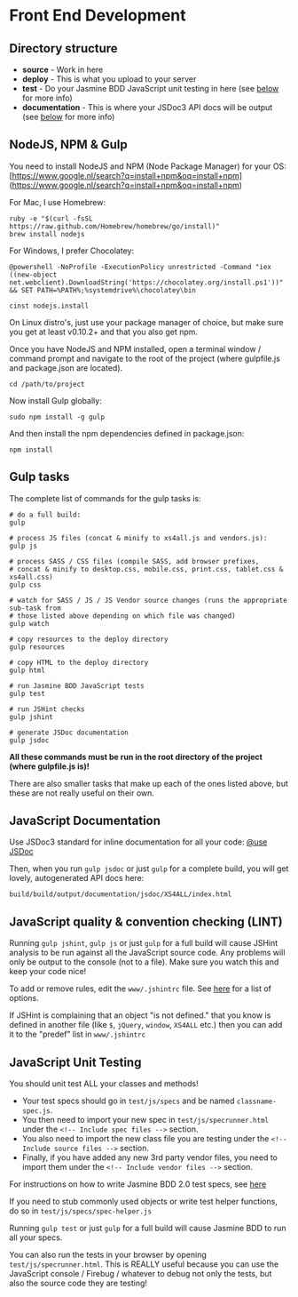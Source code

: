 # Front End Development #

## Directory structure ##

* **source** - Work in here
* **deploy** - This is what you upload to your server
* **test** - Do your Jasmine BDD JavaScript unit testing in here (see [below](#jasmine) for more info)
* **documentation** - This is where your JSDoc3 API docs will be output (see [below](#jsdoc) for more info)


## NodeJS, NPM & Gulp ##

You need to install NodeJS and NPM (Node Package Manager) for your OS: [https://www.google.nl/search?q=install+npm&oq=install+npm] (https://www.google.nl/search?q=install+npm&oq=install+npm)

For Mac, I use Homebrew:

    ruby -e "$(curl -fsSL https://raw.github.com/Homebrew/homebrew/go/install)"
    brew install nodejs

For Windows, I prefer Chocolatey:

    @powershell -NoProfile -ExecutionPolicy unrestricted -Command "iex ((new-object net.webclient).DownloadString('https://chocolatey.org/install.ps1'))" && SET PATH=%PATH%;%systemdrive%\chocolatey\bin

    cinst nodejs.install

On Linux distro's, just use your package manager of choice, but make sure you get at least v0.10.2+ and that you also get npm.


Once you have NodeJS and NPM installed, open a terminal window / command prompt and navigate to the root of the project (where gulpfile.js and package.json are located).

    cd /path/to/project

Now install Gulp globally:

    sudo npm install -g gulp

And then install the npm dependencies defined in package.json:

    npm install

## Gulp tasks ##

The complete list of commands for the gulp tasks is:

    # do a full build:
    gulp
    
    # process JS files (concat & minify to xs4all.js and vendors.js):
    gulp js
    
    # process SASS / CSS files (compile SASS, add browser prefixes,
    # concat & minify to desktop.css, mobile.css, print.css, tablet.css & xs4all.css)
    gulp css
    
    # watch for SASS / JS / JS Vendor source changes (runs the appropriate sub-task from
    # those listed above depending on which file was changed)
    gulp watch
    
    # copy resources to the deploy directory
    gulp resources

    # copy HTML to the deploy directory
    gulp html

    # run Jasmine BDD JavaScript tests
    gulp test

    # run JSHint checks
    gulp jshint
    
    # generate JSDoc documentation
    gulp jsdoc

**All these commands must be run in the root directory of the project (where gulpfile.js is)!**

There are also smaller tasks that make up each of the ones listed above, but these are not really useful on their own.

<a name="jsdoc"></a>
## JavaScript Documentation ##

Use JSDoc3 standard for inline documentation for all your code: [@use JSDoc](http://usejsdoc.org/index.html)

Then, when you run `gulp jsdoc` or just `gulp` for a complete build, you will get lovely, autogenerated API docs here:

    build/build/output/documentation/jsdoc/XS4ALL/index.html

<a name="jshint"></a>
## JavaScript quality & convention checking (LINT) ##

Running `gulp jshint`, `gulp js` or just `gulp` for a full build will cause JSHint analysis to be run against all the JavaScript source code.
Any problems will only be output to the console (not to a file).
Make sure you watch this and keep your code nice!

To add or remove rules, edit the `www/.jshintrc` file.
See [here](http://www.jshint.com/docs/options/) for a list of options.

If JSHint is complaining that an object "is not defined." that you know is defined in another file (like `$`, `jQuery`, `window`, `XS4ALL` etc.) then you can add it to the "predef" list in `www/.jshintrc`

<a name="jasmine"></a>
## JavaScript Unit Testing ##

You should unit test ALL your classes and methods!

*   Your test specs should go in `test/js/specs` and be named `classname-spec.js`.
*   You then need to import your new spec in `test/js/specrunner.html` under the `<!-- Include spec files -->` section.
*   You also need to import the new class file you are testing under the `<!-- Include source files -->` section.
*   Finally, if you have added any new 3rd party vendor files, you need to import them under the `<!-- Include vendor files -->` section.

For instructions on how to write Jasmine BDD 2.0 test specs, see [here](http://jasmine.github.io/2.0/introduction.html)

If you need to stub commonly used objects or write test helper functions, do so in `test/js/specs/spec-helper.js`

Running `gulp test` or just `gulp` for a full build will cause Jasmine BDD to run all your specs.

You can also run the tests in your browser by opening `test/js/specrunner.html`. This is REALLY useful because you can use the JavaScript console / Firebug / whatever to debug not only the tests, but also the source code they are testing!

